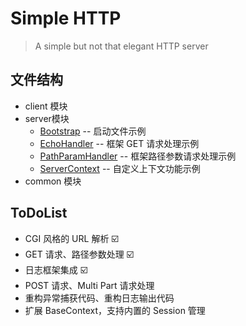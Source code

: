 # Simple HTTP
> A simple but not that elegant HTTP server

## 文件结构

- client 模块
- server模块
  - [Bootstrap](server/src/main/java/org/simplehttp/server/Bootstrap.java) -- 启动文件示例
  - [EchoHandler](server/src/main/java/org/simplehttp/server/handler/impl/EchoHandler.java) -- 框架 GET 请求处理示例
  - [PathParamHandler](server/src/main/java/org/simplehttp/server/handler/impl/PathParamHandler.java) -- 框架路径参数请求处理示例
  - [ServerContext](server/src/main/java/org/simplehttp/server/core/context/ServerContext.java) -- 自定义上下文功能示例
- common 模块

## ToDoList
- CGI 风格的 URL 解析 ☑️
- GET 请求、路径参数处理 ☑️
- 日志框架集成 ☑️
- POST 请求、Multi Part 请求处理
- 重构异常捕获代码、重构日志输出代码
- 扩展 BaseContext，支持内置的 Session 管理